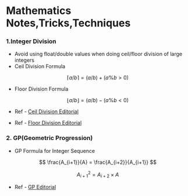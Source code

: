 # Mathematics Notes,Tricks,Techniques

### 1.Integer Division
- Avoid using float/double values when doing ceil/floor division of large integers
- Ceil Division Formula 

$$
\lceil a/b \rceil  = (a / b) + (a \% b > 0)
$$

- Floor Division Formula

$$
\lfloor a/b \rfloor = (a / b) - (a \% b < 0)
$$

- Ref - [Ceil Division Editorial](https://atcoder.jp/contests/abc345/editorial/9593)

- Ref - [Floor Division Editorial](https://atcoder.jp/contests/abc239/editorial/3434)

### 2. GP(Geometric Progression)

- GP Formula for Integer Sequence

$$
\frac{A_{i+1}}{A} = \frac{A_{i+2}}{A_{i+1}}
$$

$$
{A_{i+1}^2} = {A_{i+2}} \times {A}
$$

- Ref - [GP Editorial](https://atcoder.jp/contests/abc390/editorial/12050)
